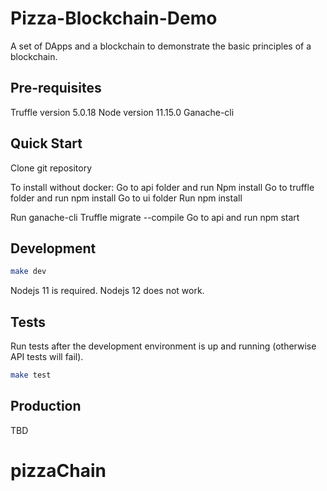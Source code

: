 # Pizza-Blockchain-Demo

A set of DApps and a blockchain to demonstrate the basic principles of a blockchain.

## Pre-requisites
Truffle version 5.0.18
Node version 11.15.0 
Ganache-cli

## Quick Start
Clone git repository

To install without docker:
Go to api folder and run Npm install
Go to truffle folder and run npm install
Go to ui folder Run npm install

Run ganache-cli
Truffle migrate --compile
Go to api and run npm start


## Development

``` bash
make dev
```

Nodejs 11 is required. Nodejs 12 does not work.

## Tests

Run tests after the development environment is up and running (otherwise API tests will fail).

```bash
make test
```

## Production

TBD
# pizzaChain
